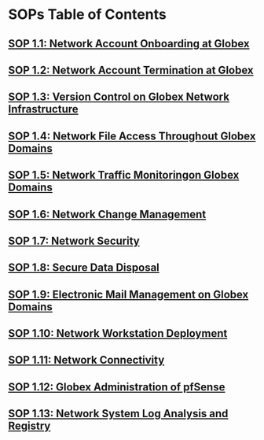 # SOPs Table of Contents

## [SOP 1.1: Network Account Onboarding at Globex](https://github.com/GXtechnic/Documentation/blob/main/SOPs/SOP_01.md)

## [SOP 1.2: Network Account Termination at Globex](https://github.com/GXtechnic/Documentation/blob/main/SOPs/SOP_02.md)

## [SOP 1.3: Version Control on Globex Network Infrastructure](https://github.com/GXtechnic/Documentation/blob/main/SOPs/SOP_03.md)

## [SOP 1.4: Network File Access Throughout Globex Domains](https://github.com/GXtechnic/Documentation/blob/main/SOPs/SOP_04.md)

## [SOP 1.5: Network Traffic Monitoringon Globex Domains](https://github.com/GXtechnic/Documentation/blob/main/SOPs/SOP_05.md)

## [SOP 1.6: Network Change Management](https://github.com/GXtechnic/Documentation/blob/main/SOPs/SOP_06.md)

## [SOP 1.7: Network Security](https://github.com/GXtechnic/Documentation/blob/main/SOPs/SOP_07.md)

## [SOP 1.8: Secure Data Disposal](https://github.com/GXtechnic/Documentation/blob/main/SOPs/SOP_08.md)

## [SOP 1.9: Electronic Mail Management on Globex Domains](https://github.com/GXtechnic/Documentation/blob/main/SOPs/SOP_09.md)

## [SOP 1.10: Network Workstation Deployment](https://github.com/GXtechnic/Documentation/blob/main/SOPs/SOP_10.md)

## [SOP 1.11: Network Connectivity](https://github.com/GXtechnic/Documentation/blob/main/SOPs/SOP_11.md)

## [SOP 1.12: Globex Administration of pfSense](https://github.com/GXtechnic/Documentation/blob/main/SOPs/SOP_12.md)

## [SOP 1.13: Network System Log Analysis and Registry](https://github.com/GXtechnic/Documentation/blob/main/SOPs/SOP_13.md)
